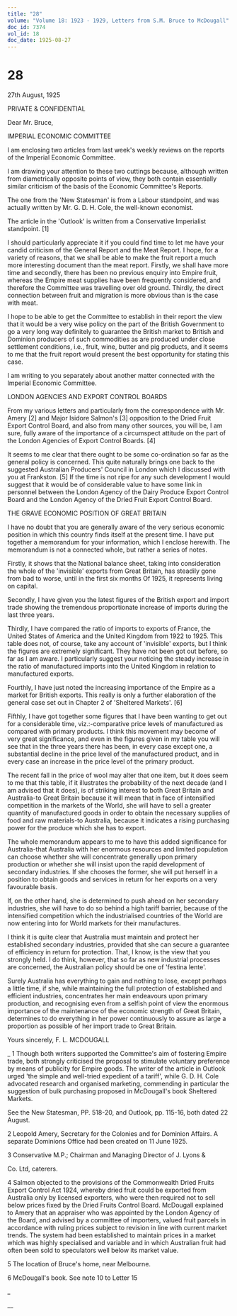 ```yaml
---
title: "28"
volume: "Volume 18: 1923 - 1929, Letters from S.M. Bruce to McDougall"
doc_id: 7374
vol_id: 18
doc_date: 1925-08-27
---
```


# 28

27th August, 1925

PRIVATE &amp; CONFIDENTIAL

Dear Mr. Bruce,

IMPERIAL ECONOMIC COMMITTEE

I am enclosing two articles from last week's weekly reviews on the reports of the Imperial Economic Committee.

I am drawing your attention to these two cuttings because, although written from diametrically opposite points of view, they both contain essentially similar criticism of the basis of the Economic Committee's Reports.

The one from the 'New Statesman' is from a Labour standpoint, and was actually written by Mr. G. D. H. Cole, the well-known economist.

The article in the 'Outlook' is written from a Conservative Imperialist standpoint. [1]

I should particularly appreciate it if you could find time to let me have your candid criticism of the General Report and the Meat Report. I hope, for a variety of reasons, that we shall be able to make the fruit report a much more interesting document than the meat report. Firstly, we shall have more time and secondly, there has been no previous enquiry into Empire fruit, whereas the Empire meat supplies have been frequently considered, and therefore the Committee was travelling over old ground. Thirdly, the direct connection between fruit and migration is more obvious than is the case with meat.

I hope to be able to get the Committee to establish in their report the view that it would be a very wise policy on the part of the British Government to go a very long way definitely to guarantee the British market to British and Dominion producers of such commodities as are produced under close settlement conditions, i.e., fruit, wine, butter and pig products, and it seems to me that the fruit report would present the best opportunity for stating this case.

I am writing to you separately about another matter connected with the Imperial Economic Committee.

LONDON AGENCIES AND EXPORT CONTROL BOARDS

From my various letters and particularly from the correspondence with Mr. Amery [2] and Major Isidore Salmon's [3] opposition to the Dried Fruit Export Control Board, and also from many other sources, you will be, I am sure, fully aware of the importance of a circumspect attitude on the part of the London Agencies of Export Control Boards. [4]

It seems to me clear that there ought to be some co-ordination so far as the general policy is concerned. This quite naturally brings one back to the suggested Australian Producers' Council in London which I discussed with you at Frankston. [5] If the time is not ripe for any such development I would suggest that it would be of considerable value to have some link in personnel between the London Agency of the Dairy Produce Export Control Board and the London Agency of the Dried Fruit Export Control Board.

THE GRAVE ECONOMIC POSITION OF GREAT BRITAIN

I have no doubt that you are generally aware of the very serious economic position in which this country finds itself at the present time. I have put together a memorandum for your information, which I enclose herewith. The memorandum is not a connected whole, but rather a series of notes.

Firstly, it shows that the National balance sheet, taking into consideration the whole of the 'invisible' exports from Great Britain, has steadily gone from bad to worse, until in the first six months Of 1925, it represents living on capital.

Secondly, I have given you the latest figures of the British export and import trade showing the tremendous proportionate increase of imports during the last three years.

Thirdly, I have compared the ratio of imports to exports of France, the United States of America and the United Kingdom from 1922 to 1925. This table does not, of course, take any account of 'invisible' exports, but I think the figures are extremely significant. They have not been got out before, so far as I am aware. I particularly suggest your noticing the steady increase in the ratio of manufactured imports into the United Kingdom in relation to manufactured exports.

Fourthly, I have just noted the increasing importance of the Empire as a market for British exports. This really is only a further elaboration of the general case set out in Chapter 2 of 'Sheltered Markets'. [6]

Fifthly, I have got together some figures that I have been wanting to get out for a considerable time, viz.:-comparative price levels of manufactured as compared with primary products. I think this movement may become of very great significance, and even in the figures given in my table you will see that in the three years there has been, in every case except one, a substantial decline in the price level of the manufactured product, and in every case an increase in the price level of the primary product.

The recent fall in the price of wool may alter that one item, but it does seem to me that this table, if it illustrates the probability of the next decade (and I am advised that it does), is of striking interest to both Great Britain and Australia-to Great Britain because it will mean that in face of intensified competition in the markets of the World, she will have to sell a greater quantity of manufactured goods in order to obtain the necessary supplies of food and raw materials-to Australia, because it indicates a rising purchasing power for the produce which she has to export.

The whole memorandum appears to me to have this added significance for Australia-that Australia with her enormous resources and limited population can choose whether she will concentrate generally upon primary production or whether she will insist upon the rapid development of secondary industries. If she chooses the former, she will put herself in a position to obtain goods and services in return for her exports on a very favourable basis.

If, on the other hand, she is determined to push ahead on her secondary industries, she will have to do so behind a high tariff barrier, because of the intensified competition which the industrialised countries of the World are now entering into for World markets for their manufactures.

I think it is quite clear that Australia must maintain and protect her established secondary industries, provided that she can secure a guarantee of efficiency in return for protection. That, I know, is the view that you strongly held. I do think, however, that so far as new industrial processes are concerned, the Australian policy should be one of 'festina lente'.

Surely Australia has everything to gain and nothing to lose, except perhaps a little time, if she, while maintaining the full protection of established and efficient industries, concentrates her main endeavours upon primary production, and recognising even from a selfish point of view the enormous importance of the maintenance of the economic strength of Great Britain, determines to do everything in her power continuously to assure as large a proportion as possible of her import trade to Great Britain.

Yours sincerely, F. L. MCDOUGALL 

_ 1 Though both writers supported the Committee's aim of fostering Empire trade, both strongly criticised the proposal to stimulate voluntary preference by means of publicity for Empire goods. The writer of the article in Outlook urged 'the simple and well-tried expedient of a tariff', while G. D. H. Cole advocated research and organised marketing, commending in particular the suggestion of bulk purchasing proposed in McDougall's book Sheltered Markets.

See the New Statesman, PP. 518-20, and Outlook, pp. 115-16, both dated 22 August.

2 Leopold Amery, Secretary for the Colonies and for Dominion Affairs. A separate Dominions Office had been created on 11 June 1925.

3 Conservative M.P.; Chairman and Managing Director of J. Lyons &amp;

Co. Ltd, caterers.

4 Salmon objected to the provisions of the Commonwealth Dried Fruits Export Control Act 1924, whereby dried fruit could be exported from Australia only by licensed exporters, who were then required not to sell below prices fixed by the Dried Fruits Control Board. McDougall explained to Amery that an appraiser who was appointed by the London Agency of the Board, and advised by a committee of importers, valued fruit parcels in accordance with ruling prices subject to revision in line with current market trends. The system had been established to maintain prices in a market which was highly specialised and variable and in which Australian fruit had often been sold to speculators well below its market value.

5 The location of Bruce's home, near Melbourne.

6 McDougall's book. See note 10 to Letter 15

_

__
